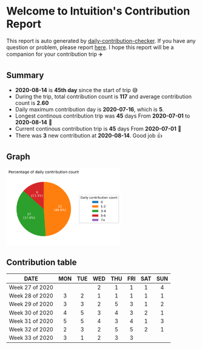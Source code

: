 
# Welcome to lntuition's Contribution Report
This report is auto generated by [daily-contribution-checker](https://github.com/lntuition/daily-contribution-checker).
If you have any question or problem, please report [here](https://github.com/lntuition/daily-contribution-checker/issues).
I hope this report will be a companion for your contribution trip :airplane:


## Summary
- **2020-08-14** is **45th day** since the start of trip :sweat_smile:
- During the trip, total contribution count is **117** 
and average contribution count is **2.60**
- Daily maximum contribution day is **2020-07-16**, which is **5**.
- Longest continous contribution trip was **45** days 
From **2020-07-01** to **2020-08-14** :walking:
- Current continous contribution trip is **45** days 
From **2020-07-01** :running:
- There was **3** new contribution at **2020-08-14**.
Good job :+1:

## Graph
<img src="asset/pie_graph.png" alt="pie" width="60%">

## Contribution table
|      DATE       | MON | TUE | WED | THU | FRI | SAT | SUN |
|:---------------:|:---:|:---:|:---:|:---:|:---:|:---:|:---:|
| Week 27 of 2020 |     |     |  2  |  1  |  1  |  1  |  4  |
| Week 28 of 2020 |  3  |  2  |  1  |  1  |  1  |  1  |  1  |
| Week 29 of 2020 |  3  |  3  |  2  |  5  |  3  |  1  |  2  |
| Week 30 of 2020 |  4  |  5  |  3  |  4  |  3  |  2  |  1  |
| Week 31 of 2020 |  5  |  5  |  4  |  3  |  4  |  1  |  3  |
| Week 32 of 2020 |  2  |  3  |  2  |  5  |  5  |  2  |  1  |
| Week 33 of 2020 |  3  |  1  |  2  |  3  |  3  |     |     |

        